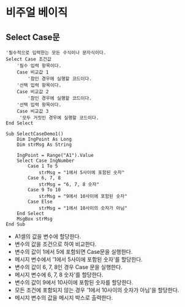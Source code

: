# 비주얼 베이직
## Select Case문
```
'필수적으로 입력한는 모든 수식이나 문자식이다.
Select Case 조건값
    '필수 입력 항목이다.
    Case 비교값 1
        '참인 경우에 실행할 코드이다.
    '선택 입력 항목이다.
    Case 비교값 2
        '참인 경우에 실행할 코드이다.
    '선택 입력 항목이다.
    Case 비교값 3
     '모두 거짓인 경우에 실행할 코드이다.
End Select
```

```
Sub SelectCaseDemo1()
    Dim IngPoint As Long
    Dim strMsg As String

    IngPoint = Range("A1").Value
    Select Case IngNumber
        Case 1 To 5
            strMsg = "1에서 5사이에 포함된 숫자"
        Case 6, 7, 8
            strMsg = "6, 7, 8 숫자"
        Case 9 To 10
            strMsg = "9에서 10사이에 포함된 숫자"
        Case Else
            strMsg = "1에서 10사이의 숫자가 아님"
    End Select
    MsgBox strMsg
End Sub
```

- A1셀의 값을 변수에 할당한다.
- 변수의 값을 조건으로 하여 비교한다.
- 변수의 값이 1에서 5에 포함되면 Case문을 실행한다.
- 메시지 변수에서 '1에서 5사이에 포함된 숫자'를 할당한다.
- 변수의 값이 6, 7, 8인 경우 Case 문을 실행한다.
- 메시지 변수에 6, 7, 8 숫자'를 할당한다.
- 변수의 값이 9에서 10사이에 포함된 숫자를 할당한다.
- 모든 조건에 포함되지 않는 경우 '1에서 10사이의 숫자가 아님'을 할당한다.
- 메시지 변수의 값을 메시지 박스로 출력한다.


